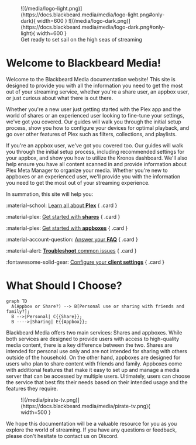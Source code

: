 <figure markdown>
![(/media/logo-light.png)](https://docs.blackbeard.media/media/logo-light.png#only-dark){ width=600 }
![(/media/logo-dark.png)](https://docs.blackbeard.media/media/logo-dark.png#only-light){ width=600 }
    <figcaption>Get ready to set sail on the high seas of streaming</figcaption>
</figure>

# Welcome to Blackbeard Media!

Welcome to the Blackbeard Media documentation website! This site is designed to provide you with all the information you need to get the most out of your streaming service, whether you're a share user, an appbox user, or just curious about what there is out there.

Whether you're a new user just getting started with the Plex app and the world of shares or an experienced user looking to fine-tune your settings, we've got you covered. Our guides will walk you through the initial setup process, show you how to configure your devices for optimal playback, and go over other features of Plex such as filters, collections, and playlists.

If you're an appbox user, we've got you covered too. Our guides will walk you through the initial setup process, including recommended settings for your appbox, and show you how to utilize the Kronos dashboard. We'll also help ensure you have all content scanned in and provide information about Plex Meta Manager to organize your media. Whether you're new to appboxes or an experienced user, we'll provide you with the information you need to get the most out of your streaming experience.

In summation, this site will help you:

<div class="grid" markdown>

:material-school: [Learn all about __Plex__](/plex/what-is-plex)
{ .card }

:material-plex: [Get started with __shares__](/shares/getting-started)
{ .card }

:material-plex: [Get started with __appboxes__](/appboxes/getting-started)
{ .card }
    
:material-account-question: [Answer your __FAQ__](/faq)
{ .card }

:material-alert: [__Troubleshoot__ common issues](/troubleshooting)
{ .card }

:fontawesome-solid-gear: [Configure your __client settings__](/clients/other)
{ .card }

</div>

# What Should I Choose?

``` mermaid
graph TD
  A(Appbox or Share?) --> B[Personal use or sharing with friends and family?];
  B -->|Personal| C{{Share}};
  B ---->|Sharing| E{{Appbox}};
```

Blackbeard Media offers two main services: Shares and appboxes. While both services are designed to provide users with access to high-quality media content, there is a key difference between the two. Shares are intended for personal use only and are not intended for sharing with others outside of the household. On the other hand, appboxes are designed for users who plan to share content with friends and family. Appboxes come with additional features that make it easy to set up and manage a media server that can be accessed by multiple users. Ultimately, users can choose the service that best fits their needs based on their intended usage and the features they require. 

<figure markdown>
![(/media/pirate-tv.png)](https://docs.blackbeard.media/media/pirate-tv.png){ width=500 }
    <figcaption></figcaption>
</figure>

We hope this documentation will be a valuable resource for you as you explore the world of streaming. If you have any questions or feedback, please don't hesitate to contact us on Discord.
